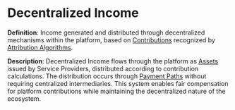 # Decentralized Income

**Definition**: Income generated and distributed through decentralized mechanisms within the platform, based on [Contributions](contribution.md) recognized by [Attribution Algorithms](attribution-algorithm.md).

**Description**: Decentralized Income flows through the platform as [Assets](asset.md) issued by Service Providers, distributed according to contribution calculations. The distribution occurs through [Payment Paths](payment-path.md) without requiring centralized intermediaries. This system enables fair compensation for platform contributions while maintaining the decentralized nature of the ecosystem. 